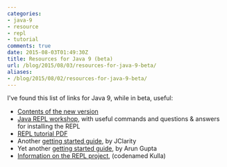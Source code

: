 ```yaml
---
categories:
- java-9
- resource
- repl
- tutorial
comments: true
date: 2015-08-03T01:49:30Z
title: Resources for Java 9 (beta)
url: /blog/2015/08/03/resources-for-java-9-beta/
aliases:
- /blog/2015/08/02/resources-for-java-9-beta/
---
```


I've found this list of links for Java 9, while in beta, useful:

  * [Contents of the new version](https://wiki.openjdk.java.net/display/Adoption/JDK+9+Outreach)
  * [Java REPL workshop](http://www.meetup.com/Londonjavacommunity/events/221570203/), with useful commands and questions & answers for installing the REPL
  * [REPL tutorial PDF](https://java.net/downloads/adoptopenjdk/REPL_Tutorial.pdf)
  * Another [getting started guide](http://www.jclarity.com/2015/04/15/java-9-repl-getting-started-guide/), by JClarity
  * Yet another [getting started guide](http://blog.arungupta.me/jdk9-repl-getting-started/), by Arun Gupta
  * [Information on the REPL project](http://www.infoq.com/news/2014/09/repl-for-java), (codenamed Kulla)
